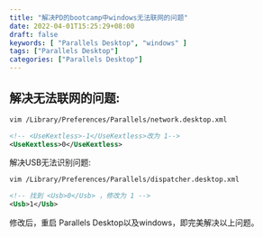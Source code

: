 ```yaml
---
title: "解决PD的bootcamp中windows无法联网的问题"
date: 2022-04-01T15:25:29+08:00
draft: false
keywords: [ "Parallels Desktop", "windows" ]
tags: ["Parallels Desktop"]
categories: ["Parallels Desktop"]
---
```


## 解决无法联网的问题:

```sh
vim /Library/Preferences/Parallels/network.desktop.xml
```

```xml
<!-- <UseKextless>-1</UseKextless>改为 1-->
<UseKextless>0</UseKextless>
```


解决USB无法识别问题:
```sh
vim /Library/Preferences/Parallels/dispatcher.desktop.xml
```
```xml
<!-- 找到 <Usb>0</Usb> ，修改为 1 -->
<Usb>1</Usb>
```

修改后，重启 Parallels Desktop以及windows，即完美解决以上问题。